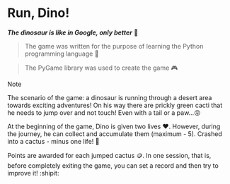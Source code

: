 # Run, Dino!
**_The dinosaur is like in Google, only better_** 🦖

> The game was written for the purpose of learning the Python programming language 🐍

> The PyGame library was used to create the game 🎮


> [!NOTE]
> The scenario of the game:
> a dinosaur is running through a desert area towards exciting adventures! On his way there are prickly green cacti that he needs to jump over and not touch! Even with a tail or a paw...😜
>
> At the beginning of the game, Dino is given two lives ❤️. However, during the journey, he can collect and accumulate them (maximum - 5). Crashed into a cactus - minus one life! 🌵
>
> Points are awarded for each jumped cactus 🪙. In one session, that is, before completely exiting the game, you can set a record and then try to improve it! :shipit:
